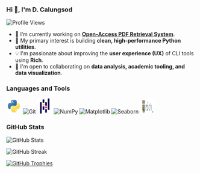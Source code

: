 ### Hi 👋, I'm D. Calungsod

<p align="left"> 
  <img src="https://komarev.com/ghpvc/?username=zosick&label=Profile%20Views&color=0e75b6&style=flat" alt="Profile Views" /> 
</p>

- 🔭 I’m currently working on **[Open-Access PDF Retrieval System](https://github.com/Zosick/PDF-Retriever-project)**.
- 🌱 My primary interest is building **clean, high-performance Python utilities**.
- 💡 I'm passionate about improving the **user experience (UX)** of CLI tools using **Rich**.
- 🤝 I'm open to collaborating on **data analysis, academic tooling, and data visualization**.

### Languages and Tools

<p align="left">
  <img src="https://raw.githubusercontent.com/devicons/devicon/master/icons/python/python-original.svg" alt="Python" width="40" height="40"/>
  <img src="https://www.vectorlogo.zone/logos/git-scm/git-scm-icon.svg" alt="Git" width="40" height="40"/>
  <img src="https://raw.githubusercontent.com/devicons/devicon/2ae2a900d2f041da66e950e4d48052658d850630/icons/pandas/pandas-original.svg" alt="Pandas" width="40" height="40"/>
  <img src="https://upload.wikimedia.org/wikipedia/commons/1/1a/NumPy_logo.svg" alt="NumPy" width="40" height="40"/>
  <img src="https://upload.wikimedia.org/wikipedia/commons/8/84/Matplotlib_logo.svg" alt="Matplotlib" width="40" height="40"/>
  <img src="https://seaborn.pydata.org/_images/logo-mark-lightbg.svg" alt="Seaborn" width="40" height="40"/>
  <img src="https://raw.githubusercontent.com/Textualize/rich/master/imgs/logo.svg" alt="Rich CLI" width="40" height="40"/>
</p>

### GitHub Stats

<p align="left">
  <img src="https://github-readme-stats.vercel.app/api?username=zosick&show_icons=true&locale=en&theme=dark" alt="GitHub Stats" />
</p>

<p align="left">
  <img src="https://github-readme-streak-stats.herokuapp.com/?user=zosick&theme=dark" alt="GitHub Streak" />
</p>

<p align="left"> 
  <a href="https://github.com/ryo-ma/github-profile-trophy">
    <img src="https://github-profile-trophy.vercel.app/?username=zosick&no-frame=true&no-bg=false&margin-w=15" alt="GitHub Trophies" />
  </a> 
</p>

